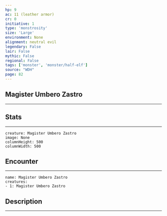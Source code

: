 ```yaml
---
hp: 9
ac: 11 (leather armor)
cr: 0
initiative: 1
type: 'monstrosity'    
size: 'Large'
environment: None
alignment: neutral evil
legendary: False
lair: False
mythic: False
regional: False
tags: ['monster', 'monster/half-elf']
source: "WDH"
page: 82
---
```


## Magister Umbero Zastro
---



## Stats
---

```statblock
creature: Magister Umbero Zastro
image: None
columnHeight: 500
columnWidth: 500
```

## Encounter
---

```encounter-table
name: Magister Umbero Zastro
creatures:
- 1: Magister Umbero Zastro
```

## Description
---




